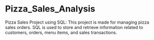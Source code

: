 # Pizza_Sales_Analysis
Pizza Sales Project using SQL: This project is made for managing pizza sales orders. SQL is used to store and retrieve information related to customers, orders, menu items, and sales transactions.
